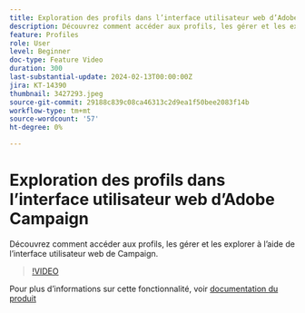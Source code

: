 ```yaml
---
title: Exploration des profils dans l’interface utilisateur web d’Adobe Campaign
description: Découvrez comment accéder aux profils, les gérer et les explorer à l’aide de l’interface utilisateur web de Campaign.
feature: Profiles
role: User
level: Beginner
doc-type: Feature Video
duration: 300
last-substantial-update: 2024-02-13T00:00:00Z
jira: KT-14390
thumbnail: 3427293.jpeg
source-git-commit: 29188c839c08ca46313c2d9ea1f50bee2083f14b
workflow-type: tm+mt
source-wordcount: '57'
ht-degree: 0%

---
```



# Exploration des profils dans l’interface utilisateur web d’Adobe Campaign

Découvrez comment accéder aux profils, les gérer et les explorer à l’aide de l’interface utilisateur web de Campaign.

>[!VIDEO](https://video.tv.adobe.com/v/3427293/?learn=on)

Pour plus d’informations sur cette fonctionnalité, voir [documentation du produit](https://experienceleague.adobe.com/docs/campaign-web/v8/audiences/work-with-profiles/about-recipients.html)